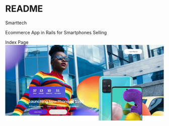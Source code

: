 # README
Smarttech

Ecommerce App in Rails for Smartphones Selling

Index Page
![Screenshot](smarttech1.jpg)

